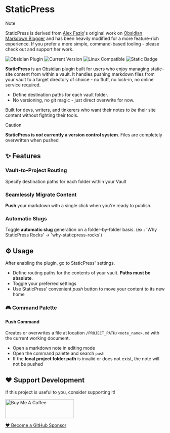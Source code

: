 # StaticPress

> [!NOTE]
> StaticPress is derived from [Alex Fazio](https://github.com/afazio1)'s original work on [Obsidian Markdown Blogger](https://github.com/afazio1/obsidian-markdown-blogger) and has been heavily modified for a more feature-rich experience. 
> If you prefer a more simple, command-based tooling - please check out and support her work.


![Obsidian Plugin](https://img.shields.io/badge/Obsidian-Plugin-*)
![Current Version](https://img.shields.io/badge/version-1.0.0-blue)
![Linux Compatible](https://img.shields.io/badge/platform-linux-royalblue)
![Static Badge](https://img.shields.io/badge/platform-macos-silver)


**StaticPress** is an [Obsidian](https://obsidian.md) plugin built for users who enjoy managing static-site content from within a vault. It handles pushing markdown files from your vault to a target directory of choice - no fluff, no lock-in, no online service required.

- Define destination paths for each vault folder.
- No versioning, no git magic - just direct overwrite for now.

Built for devs, writers, and tinkerers who want their notes to *be* their site content without fighting their tools.

> [!CAUTION]
> **StaticPress is _not_ currently a version control system**. 
> Files are completely overwritten when pushed

## ✨ Features
### Vault-to-Project Routing

Specify destination paths for each folder within your Vault

### Seamlessly Migrate Content

**Push** your markdown with a single click when you're ready to publish.

### Automatic Slugs

Toggle **automatic slug** generation on a folder-by-folder basis. (ex.: 'Why StaticPress Rocks' -> 'why-staticpress-rocks') 

## :gear: Usage

After enabling the plugin, go to StaticPress' settings.
- Define routing paths for the contents of your vault. **Paths must be absolute**.
- Toggle your preferred settings
- Use StaticPress' convenient _push_ button to move your content to its new home

### :video_game: Command Palette

#### Push Command
Creates or overwrites a file at location `/PROJECT_PATH/<note_name>.md` with the current working document.
- Open a markdown note in editing mode
- Open the command palette and search `push`
- If the **local project folder path** is invalid or does not exist, the note will not be pushed

## :heart: Support Development

If this project is useful to you, consider supporting it!

<a href="https://www.buymeacoffee.com/steven.aj" target="_blank"><img src="https://cdn.buymeacoffee.com/buttons/v2/default-yellow.png" alt="Buy Me A Coffee" style="height: 60px !important;width: 217px !important;" ></a> 

[:heart: Become a GitHub Sponsor](https://github.com/sponsors/steven-aj)
